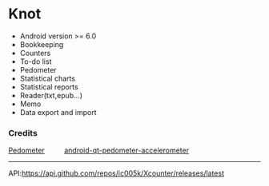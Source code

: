 # Knot

* Android version >= 6.0
* Bookkeeping
* Counters
* To-do list
* Pedometer
* Statistical charts
* Statistical reports
* Reader(txt,epub...)
* Memo
* Data export and import


### Credits

[Pedometer](https://github.com/vikasy/Pedometer)&nbsp; &nbsp; &nbsp; &nbsp; &nbsp;
[android-qt-pedometer-accelerometer](https://github.com/adct-the-experimenter/android-qt-pedometer-accelerometer)&nbsp; &nbsp; &nbsp; &nbsp; &nbsp;

---

API:https://api.github.com/repos/ic005k/Xcounter/releases/latest
